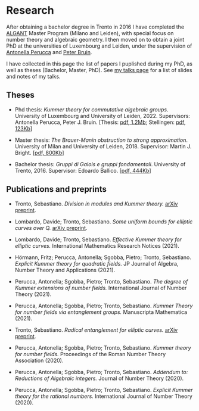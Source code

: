 # Research

After obtaining a bachelor degree in Trento in 2016 I have completed the
[ALGANT](https://algant.eu) Master Program (Milano and Leiden), with
special focus on number theory and algebraic geometry. I then moved on to
obtain a joint PhD at the universities of Luxembourg and Leiden, under
the supervision of [Antonella Perucca](http://antonellaperucca.net) and
[Peter Bruin](https://www.math.leidenuniv.nl/~pbruin).

I have collected in this page the list of papers I puplished during my PhD,
as well as theses (Bachelor, Master, PhD). See [my talks page](../talks)
for a list of slides and notes of my talks.

## Theses

* Phd thesis: *Kummer theory for commutative algebraic groups*.
  University of Luxembourg and University of Leiden, 2022.
  Supervisors: Antonella Perucca, Peter J. Bruin.
  [Thesis: [pdf, 1.2Mb](phd-thesis.pdf);
  Stellingen: [pdf, 123Kb](stellingen.pdf)]

* Master thesis: *The Brauer-Manin obstruction to strong approximation*.
  University of Milan and University of Leiden, 2018.
  Supervisor: Martin J. Bright.
  [[pdf, 800Kb](master-thesis.pdf)]

* Bachelor thesis: *Gruppi di Galois e gruppi fondamentali*.
  University of Trento, 2016.
  Supervisor: Edoardo Ballico.
  [[pdf, 444Kb](bachelor-thesis.pdf)]

## Publications and preprints

* Tronto, Sebastiano.
  *Division in modules and Kummer theory.*
  [arXiv preprint](https://arxiv.org/abs/2111.14363).

* Lombardo, Davide; Tronto, Sebastiano.
  *Some uniform bounds for elliptic curves over Q.*
  [arXiv preprint](https://arxiv.org/abs/2106.09950v1).

* Lombardo, Davide; Tronto, Sebastiano.
  *Effective Kummer theory for elliptic curves.*
  International Mathematics Research Notices (2021).

* Hörmann, Fritz; Perucca, Antonella; Sgobba, Pietro; Tronto, Sebastiano.
  *Explicit Kummer theory for quadratic fields.*
  JP Journal of Algebra, Number Theory and Applications (2021).

* Perucca, Antonella; Sgobba, Pietro; Tronto, Sebastiano.
  *The degree of Kummer extensions of number fields.*
  International Journal of Number Theory (2021).

* Perucca, Antonella; Sgobba, Pietro; Tronto, Sebastiano.
  *Kummer Theory for number fields via entanglement groups.*
  Manuscripta Mathematica (2021).

* Tronto, Sebastiano.
  *Radical entanglement for elliptic curves.*
  [arXiv preprint](https://arxiv.org/abs/2009.08298).

* Perucca, Antonella; Sgobba, Pietro; Tronto, Sebastiano.
  *Kummer theory for number fields.*
  Proceedings of the Roman Number Theory Association (2020).

* Perucca, Antonella; Sgobba, Pietro; Tronto, Sebastiano.
  *Addendum to: Reductions of Algebraic integers.*
  Journal of Number Theory (2020).

* Perucca, Antonella; Sgobba, Pietro; Tronto, Sebastiano.
  *Explicit Kummer theory for the rational numbers.*
  International Journal of Number Theory (2020).
